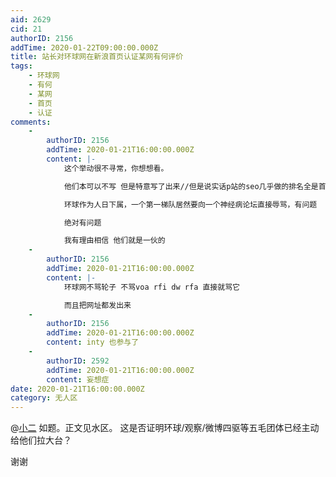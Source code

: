 ```yaml
---
aid: 2629
cid: 21
authorID: 2156
addTime: 2020-01-22T09:00:00.000Z
title: 站长对环球网在新浪首页认证某网有何评价
tags:
    - 环球网
    - 有何
    - 某网
    - 首页
    - 认证
comments:
    -
        authorID: 2156
        addTime: 2020-01-21T16:00:00.000Z
        content: |-
            这个举动很不寻常，你想想看。

            他们本可以不写 但是特意写了出来//但是说实话p站的seo几乎做的排名全是首页。

            环球作为人日下属，一个第一梯队居然要向一个神经病论坛直接辱骂，有问题

            绝对有问题

            我有理由相信 他们就是一伙的
    -
        authorID: 2156
        addTime: 2020-01-21T16:00:00.000Z
        content: |-
            环球网不骂轮子 不骂voa rfi dw rfa 直接就骂它

            而且把网址都发出来
    -
        authorID: 2156
        addTime: 2020-01-21T16:00:00.000Z
        content: inty 也参与了
    -
        authorID: 2592
        addTime: 2020-01-21T16:00:00.000Z
        content: 妄想症
date: 2020-01-21T16:00:00.000Z
category: 无人区
---
```


@[小二](/member/%E5%B0%8F%E4%BA%8C) 如题。正文见水区。 这是否证明环球/观察/微博四驱等五毛团体已经主动给他们拉大台？

谢谢
